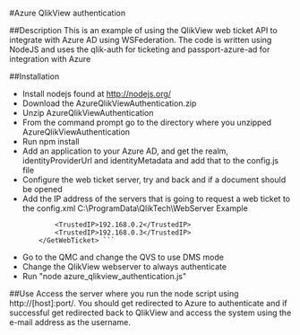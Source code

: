#Azure QlikView authentication

##Description
This is an example of using the QlikView web ticket API to integrate with Azure AD using WSFederation. 
The code is written using NodeJS and uses the qlik-auth for ticketing and passport-azure-ad for integration with Azure

##Installation
*	Install nodejs found at http://nodejs.org/
*	Download the AzureQlikViewAuthentication.zip 
*	Unzip AzureQlikViewAuthentication
*	From the command prompt go to the directory where you unzipped AzureQlikViewAuthentication
*	Run npm install
*	Add an application to your Azure AD, and get the realm, identityProviderUrl and identityMetadata and add that to the config.js file
*	Configure the web ticket server, try  and back and if a document should be opened
*	Add the IP address of the servers that is going to request a web ticket to the config.xml C:\ProgramData\QlikTech\WebServer
	Example
	```		<GetWebTicket url="/QvAjaxZfc/GetWebTicket.aspx">
			<TrustedIP>192.168.0.2</TrustedIP>
			<TrustedIP>192.168.0.3</TrustedIP>
		</GetWebTicket> ```
*	Go to the QMC and change the QVS to use DMS mode
*	Change the QlikView webserver to always authenticate
*	Run "node azure_qlikview_authentication.js"


##Use
Access the server where you run the node script using http://[host]:port/. You should get redirected to Azure to authenticate and if 
successful get redirected back to QlikView and access the system using the e-mail address as the username.
	


